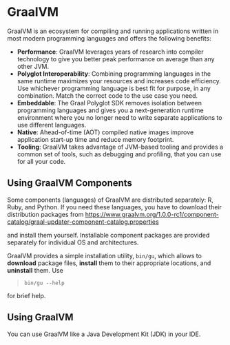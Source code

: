 # GraalVM

GraalVM is an ecosystem for compiling and running applications written in most modern programming languages and offers the following benefits:

* **Performance**: GraalVM leverages years of research into compiler technology to give you better peak performance on average than any other JVM.
* **Polyglot Interoperability**: Combining programming languages in the same runtime maximizes your resources and increases code efficiency. Use whichever programming language is best fit for purpose, in any combination. Match the correct code to the use case you need.
* **Embeddable**: The Graal Polyglot SDK removes isolation between programming languages and gives you a next-generation runtime environment where you no longer need to write separate applications to use different languages.
* **Native**: Ahead-of-time (AOT) compiled native images improve application start-up time and reduce memory footprint.
* **Tooling**: GraalVM takes advantage of JVM-based tooling and provides a common set of tools, such as debugging and profiling, that you can use for all your code.

## Using GraalVM Components
Some components (languages) of GraalVM are distributed separately: R, Ruby, and Python. If you need these languages, you have to download their distribution packages from
https://www.graalvm.org/1.0.0-rc1/component-catalog/graal-updater-component-catalog.properties

and install them yourself. Installable component packages are provided separately for individual OS and architectures.

GraalVM provides a simple installation utility, `bin/gu`, which allows to **download** package files, **install** them to their appropriate locations, and **uninstall** them.
Use
>`bin/gu --help`

for brief help.

## Using GraalVM
You can use GraalVM like a Java Development Kit (JDK) in your IDE.
